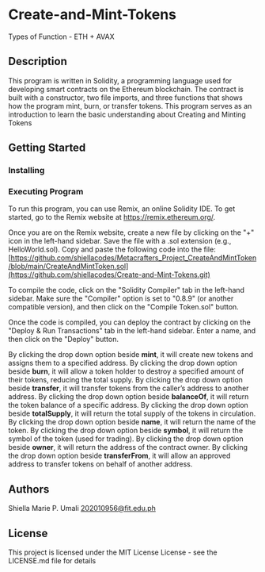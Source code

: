 # Create-and-Mint-Tokens
Types of Function - ETH + AVAX

## Description
This program is written in Solidity, a programming language used for developing smart contracts on the Ethereum blockchain. The contract is built with a constructor, two file imports, and three functions that shows how the program mint, burn, or transfer tokens. This program serves as an introduction to learn the basic understanding about Creating and Minting Tokens

## Getting Started
### Installing
### Executing Program
To run this program, you can use Remix, an online Solidity IDE. To get started, go to the Remix website at https://remix.ethereum.org/.

Once you are on the Remix website, create a new file by clicking on the "+" icon in the left-hand sidebar. Save the file with a .sol extension (e.g., HelloWorld.sol). Copy and paste the following code into the file: [https://github.com/shiellacodes/Metacrafters_Project_CreateAndMintToken/blob/main/CreateAndMintToken.sol](https://github.com/shiellacodes/Create-and-Mint-Tokens.git)

To compile the code, click on the "Solidity Compiler" tab in the left-hand sidebar. Make sure the "Compiler" option is set to "0.8.9" (or another compatible version), and then click on the "Compile Token.sol" button.

Once the code is compiled, you can deploy the contract by clicking on the "Deploy & Run Transactions" tab in the left-hand sidebar. Enter a name, and then click on the "Deploy" button.

By clicking the drop down option beside **mint**, it will create new tokens and assigns them to a specified address.
By clicking the drop down option beside **burn**, it will allow a token holder to destroy a specified amount of their tokens, reducing the total supply.
By clicking the drop down option beside **transfer**, it will transfer tokens from the caller’s address to another address.
By clicking the drop down option beside **balanceOf**, it will return the token balance of a specific address.
By clicking the drop down option beside **totalSupply**, it will return the total supply of the tokens in circulation.
By clicking the drop down option beside **name**, it will return the name of the token.
By clicking the drop down option beside **symbol**, it will return the symbol of the token (used for trading).
By clicking the drop down option beside **owner**, it will return the address of the contract owner.
By clicking the drop down option beside **transferFrom**, it will allow an approved address to transfer tokens on behalf of another address.


## Authors

Shiella Marie P. Umali
202010956@fit.edu.ph


## License

This project is licensed under the MIT License License - see the LICENSE.md file for details
